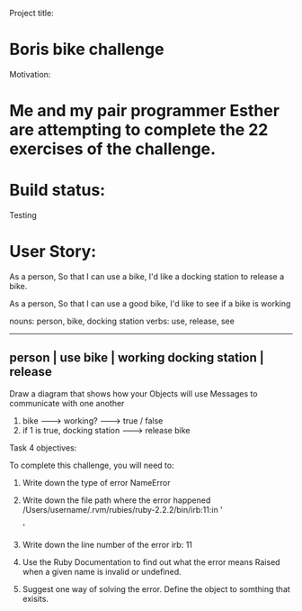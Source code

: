 Project title: 
# Boris bike challenge

Motivation:
# Me and my pair programmer Esther are attempting to complete the 22 exercises of the challenge.

# Build status:
Testing

# User Story:

As a person,
So that I can use a bike,
I'd like a docking station to release a bike.

As a person,
So that I can use a good bike,
I'd like to see if a bike is working

nouns: person, bike, docking station
verbs: use, release, see

____________________________________
person           | use
bike             | working
docking station  | release
------------------------------------

Draw a diagram that shows how your Objects will use Messages to communicate with one another
1. bike ---> working? ---> true / false
2. if 1 is true, docking station ---> release bike


Task 4 objectives:

To complete this challenge, you will need to:
1. Write down the type of error
  NameError

2. Write down the file path where the error happened
   /Users/username/.rvm/rubies/ruby-2.2.2/bin/irb:11:in '<main>'

3. Write down the line number of the error
   irb: 11
 
4. Use the Ruby Documentation to find out what the error means
   Raised when a given name is invalid or undefined.
 
5. Suggest one way of solving the error.
   Define the object to somthing that exisits.